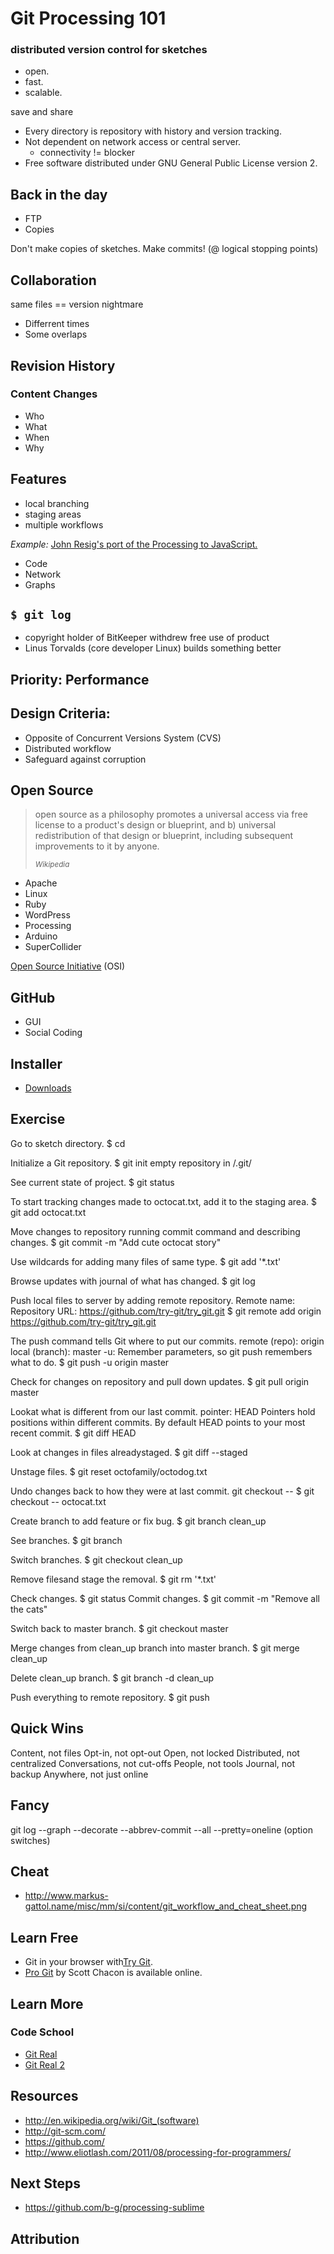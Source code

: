 # Git Processing 101
### distributed version control for sketches

* open.
* fast.
* scalable.

save and share

* Every directory is repository with history and version tracking.
* Not dependent on network access or central server.
	* connectivity != blocker
* Free software distributed under GNU General Public License version 2.

## Back in the day
* FTP
* Copies

Don't make copies of sketches. Make commits! (@ logical stopping points)

## Collaboration
same files == version nightmare

* Differrent times
* Some overlaps

## Revision History
### Content Changes

* Who
* What
* When
* Why

## Features
* local branching
* staging areas
* multiple workflows

*Example:* [John Resig's port of the Processing to JavaScript.](https://github.com/jeresig/processing-js)

* Code
* Network
* Graphs

## <code>$ git log</code>
* copyright holder of BitKeeper withdrew free use of product
* Linus Torvalds (core developer Linux) builds something better

## Priority: Performance

## Design Criteria:
* Opposite of Concurrent Versions System (CVS)
* Distributed workflow
* Safeguard against corruption

## Open Source

<blockquote>
  <p>open source as a philosophy promotes a universal access via free license to a product's design or blueprint, and b) universal redistribution of that design or blueprint, including subsequent improvements to it by anyone.</p>
  <small><cite title="Wikipedia">Wikipedia</cite></small>
</blockquote>

* Apache
* Linux
* Ruby
* WordPress
* Processing
* Arduino
* SuperCollider

[Open Source Initiative](http://opensource.org/osd) (OSI)

## GitHub
* GUI
* Social Coding

## Installer
* [Downloads](http://git-scm.com/downloads)

## Exercise
Go to sketch directory.
$ cd 

Initialize a Git repository.
$ git init
empty repository in /.git/

See current state of project.
$ git status

To start tracking changes made to octocat.txt, add it to the staging area.
$ git add octocat.txt

Move changes to repository running commit command and describing changes.
$ git commit -m "Add cute octocat story"

Use wildcards for adding many files of same type.
$ git add '*.txt'

Browse updates with journal of what has changed.
$ git log

Push local files to server by adding remote repository.
Remote name:
Repository URL: https://github.com/try-git/try_git.git
$ git remote add origin https://github.com/try-git/try_git.git

The push command tells Git where to put our commits.
remote (repo): origin
local (branch): master
-u: Remember parameters, so git push remembers what to do.
$ git push -u origin master

Check for changes on repository and pull down updates. 
$ git pull origin master

Lookat what is different from our last commit.
pointer: HEAD
Pointers hold positions within different commits. By default HEAD points to your most recent commit.
$ git diff HEAD

Look at changes in files alreadystaged.
$ git diff --staged

Unstage files.
$ git reset octofamily/octodog.txt

Undo changes back to how they were at last commit.
git checkout -- <target>
$ git checkout -- octocat.txt

Create branch to add feature or fix bug.
$ git branch clean_up

See branches.
$ git branch

Switch branches.
$ git checkout clean_up

Remove filesand stage the removal.
$ git rm '*.txt'

Check changes.
$ git status
Commit changes.
$ git commit -m "Remove all the cats"

Switch back to master branch.
$ git checkout master

Merge changes from clean_up branch into master branch.
$ git merge clean_up

Delete clean_up branch.
$ git branch -d clean_up

Push everything to remote repository.
$ git push

## Quick Wins
Content, not files
Opt-in, not opt-out
Open, not locked
Distributed, not centralized
Conversations, not cut-offs
People, not tools
Journal, not backup
Anywhere, not just online

## Fancy
git log --graph --decorate --abbrev-commit --all --pretty=oneline
(option switches)

## Cheat
* http://www.markus-gattol.name/misc/mm/si/content/git_workflow_and_cheat_sheet.png

## Learn Free
* Git in your browser with[Try Git](http://try.github.com).
* [Pro Git](http://git-scm.com/book) by Scott Chacon is available online.

## Learn More
### Code School
* [Git Real](http://www.codeschool.com/courses/git-real)
* [Git Real 2](http://www.codeschool.com/courses/git-real-2)

## Resources
* http://en.wikipedia.org/wiki/Git_(software)
* http://git-scm.com/
* https://github.com/
* http://www.eliotlash.com/2011/08/processing-for-programmers/

## Next Steps
* https://github.com/b-g/processing-sublime

## Attribution